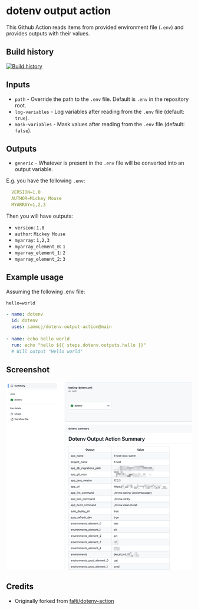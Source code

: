 # dotenv output action

This Github Action reads items from provided environment file (`.env`) and provides outputs with their values.

## Build history

[![Build history](https://buildstats.info/github/chart/sammcj/dotenv-output-action?branch=main)](https://github.com/sammcj/dotenv-output-action/actions)

## Inputs

- `path` - Override the path to the `.env` file. Default is `.env` in the repository root.
- `log-variables` - Log variables after reading from the `.env` file (default: `true`).
- `mask-variables` - Mask values after reading from the `.env` file (default: `false`).

## Outputs

- `generic` - Whatever is present in the `.env` file will be converted into an output variable.

E.g. you have the following `.env`:

```yaml
  VERSION=1.0
  AUTHOR=Mickey Mouse
  MYARRAY=1,2,3
```

Then you will have outputs:

- `version`: `1.0`
- `author`: `Mickey Mouse`
- `myarray`: `1,2,3`
- `myarray_element_0`: `1`
- `myarray_element_1`: `2`
- `myarray_element_2`: `3`

## Example usage

Assuming the following .env file:

```.env
hello=world
```

```yaml
- name: dotenv
  id: dotenv
  uses: sammcj/dotenv-output-action@main

- name: echo hello world
  run: echo "hello ${{ steps.dotenv.outputs.hello }}"
  # Will output "Hello world"
```

## Screenshot

![screenshot](screenshots/summary.png)

## Credits

- Originally forked from [falti/dotenv-action](https://github.com/falti/dotenv-action)
